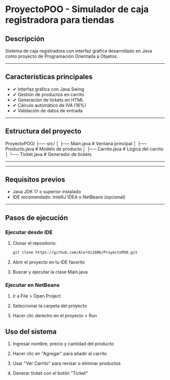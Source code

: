 # ProyectoPOO - Simulador de caja registradora para tiendas

## Descripción
Sistema de caja registradora con interfaz gráfica desarrollado en Java como proyecto de Programación Orientada a Objetos.

---

## Características principales
- ✔ Interfaz gráfica con Java Swing
- ✔ Gestión de productos en carrito
- ✔ Generación de tickets en HTML
- ✔ Cálculo automático de IVA (16%)
- ✔ Validación de datos de entrada

---

## Estructura del proyecto

ProyectoPOO/
├── src/
│ ├── Main.java # Ventana principal
│ ├── Producto.java # Modelo de producto
│ ├── Carrito.java # Lógica del carrito
│ └── Ticket.java # Generador de tickets

---

---

## Requisitos previos
- Java JDK 17 o superior instalado
- IDE recomendado: IntelliJ IDEA o NetBeans (opcional)

---

## Pasos de ejecución

### Ejecutar desde IDE
1. Clonar el repositorio:
   ```bash
   git clone https://github.com/Alerdz1006/ProyectoPOO.git
2. Abrir el proyecto en tu IDE favorito

3. Buscar y ejecutar la clase Main.java

### Ejecutar en NetBeans
1. Ir a File > Open Project

2. Seleccionar la carpeta del proyecto

3. Hacer clic derecho en el proyecto > Run

## Uso del sistema
1. Ingresar nombre, precio y cantidad del producto

2. Hacer clic en "Agregar" para añadir al carrito

3. Usar "Ver Carrito" para revisar o eliminar productos

4. Generar ticket con el botón "Ticket"
